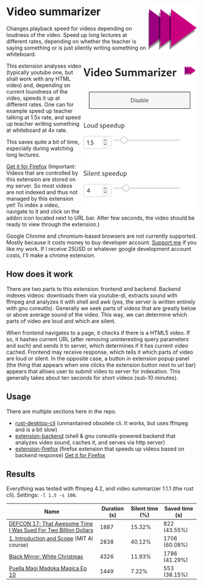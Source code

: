 # Video summarizer <img src="extension-firefox/icon.svg" align="right" />

Changes playback speed for videos depending on loudness of the video. Speed up long lectures at different rates, depending on whether the teacher is saying something or is just silently writing something on whiteboard.

<img src="ff-vidsum-ui.png" align="right" />

This extension analyses video (typically youtube one, but shall work with any HTML video) and, depending on current loundness of the video, speeds it up at different rates. One can for example speed up teacher talking at 1.5x rate, and speed up teacher writing something at whiteboard at 4x rate.

This saves quite a bit of time, especially during watching long lectures.

[Get it for Firefox](https://addons.mozilla.org/en-US/firefox/addon/video-summarizer/) (Important: Videos that are controlled by this extension are stored on my server. So most videos are not indexed and thus not managed by this extension yet! To index a video, navigate to it and click on the addon icon located next to URL bar. After few seconds, the video should be ready to view through the extension.)

Google Chrome and chromium-based browsers are not currently supported. Mostly because it costs money to buy developer account. [Support me](paypal.me/stastnysoptik) if you like my work. If I receive 25USD or whatever google development account costs, I'll make a chrome extension.

## How does it work

There are two parts to this extension: frontend and backend. Backend indexes videos: downloads them via youtube-dl, extracts sound with ffmpeg and analyzes it with shell and awk (yes, the server is written entirely with gnu coreutils). Generally we seek parts of videos that are greatly below or above average sound of the video. This way, we can determine which parts of video are loud and which are silent.

When frontend navigates to a page, it checks if there is a HTML5 video. If so, it hashes current URL (after removing uninteresting query parameters and such) and sends it to server, which determines if it has current video cached. Frontend may receive response, which tells it which parts of video are loud or silent. In the opposite case, a button in extension popup panel (the thing that appears when one clicks the extension button next to url bar) appears that allows user to submit video to server for indexation. This generally takes about ten seconds for short videos (sub-10 minutes).

## Usage

There are multiple sections here in the repo.

- [rust-desktop-cli](rust-desktop-cli) (unmantained obsolete cli. It works, but uses ffmpeg and is a bit slow)
- [extension-backend](extension-backend) (shell & gnu coreutils-powered backend that analyzes video sound, caches it, and serves via http server)
- [extension-firefox](extension-firefox) (firefox extension that speeds up videos based on backend response) [Get it for Firefox](https://addons.mozilla.org/en-US/firefox/addon/video-summarizer/)

## Results

Everything was tested with ffmpeg 4.2, and video summarizer 1.1.1 (the rust cli). Settings: `-l 1.5 -s 100`.

| Name | Duration (s) | Silent time (%) | Saved time (s) |
|---|---|---|---|
|  [DEFCON 17: That Awesome Time I Was Sued For Two Billion Dollars](https://www.youtube.com/watch?v=KSWqx8goqSY) |  1887 | 15.32% | 822 (43.55%) |
|  [1. Introduction and Scope](https://www.youtube.com/watch?v=TjZBTDzGeGg) (MIT AI course) | 2838 |  40.12% | 1706 (60.08%) |
| [Black Mirror: White Christmas ](https://www.imdb.com/title/tt3973198/) | 4326 | 11.93% | 1786 (41.29%) |
| [Puella Magi Madoka Magica Ep 10](https://www.imdb.com/title/tt1773185/) | 1449 | 7.22% | 553 (38.15%) |
